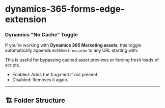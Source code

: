 # dynamics-365-forms-edge-extension

### Dynamics “No Cache” Toggle
If you’re working with **Dynamics 365 Marketing assets**, this toggle automatically appends `#d365mkt-nocache` to any URL starting with:

This is useful for bypassing cached asset previews or forcing fresh loads of scripts.

- Enabled: Adds the fragment if not present.
- Disabled: Removes it again.

---

## 🏗 Folder Structure
